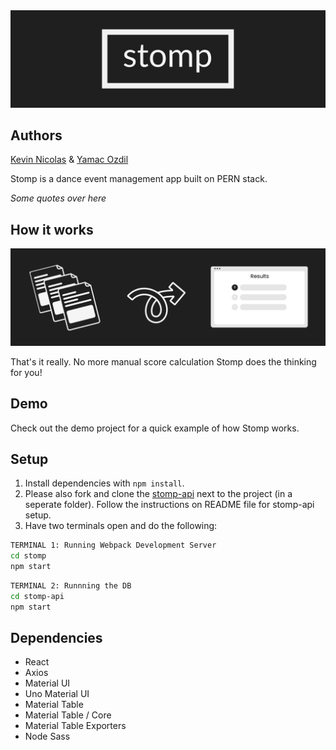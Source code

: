 <img src="./public/docs/logo-banner.png" />

## Authors

[Kevin Nicolas](https://github.com/KHNRV) & [Yamac Ozdil](https://github.com/yozdil)

Stomp is a dance event management app built on PERN stack.

_Some quotes over here_

## How it works
<img src="./public/docs/magic.png" />

That's it really. No more manual score calculation Stomp does the thinking for you!

## Demo

Check out the demo project for a quick example of how Stomp works.


## Setup

1. Install dependencies with `npm install`.
2. Please also fork and clone the [stomp-api](https://github.com/KHNRV/stomp-api) next to the project (in a seperate folder). Follow the instructions on README file for stomp-api setup.
3. Have two terminals open and do the following:
```sh
TERMINAL 1: Running Webpack Development Server
cd stomp
npm start
```
```sh
TERMINAL 2: Runnning the DB
cd stomp-api
npm start
```



## Dependencies
- React
- Axios
- Material UI
- Uno Material UI
- Material Table
- Material Table / Core
- Material Table Exporters
- Node Sass
